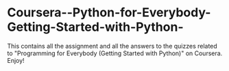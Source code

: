 # Coursera--Python-for-Everybody-Getting-Started-with-Python-
This contains all the assignment and all the answers to the quizzes related to "Programming for Everybody (Getting Started with Python)" on Coursera. Enjoy!
